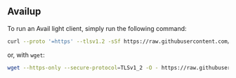 ## Availup
To run an Avail light client, simply run the following command:
```bash
curl --proto '=https' --tlsv1.2 -sSf https://raw.githubusercontent.com/availproject/availup/main/availup.sh | sh
```
or, with `wget`:
```bash
wget --https-only --secure-protocol=TLSv1_2 -O - https://raw.githubusercontent.com/availproject/availup/main/availup.sh | sh
```